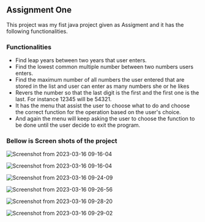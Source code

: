 ## Assignment One
This project was my fist java project given as Assigment and 
it has the following functionalities.

### Functionalities
* Find leap years between two years that user enters.
* Find the lowest common multiple number between two numbers users enters.
* Find the maximum number of all numbers the user entered that are stored in the list and user can enter as many numbers she or he likes
* Revers the number so that the last digit is the first and the first one is the last. For instance 12345 will be 54321.
* It has the menu that assist the user to choose what to do and choose the correct function for the operation based on the user's choice. 
* And again the menu will keep asking the user to choose the function to be done until the user decide to exit the program.

### Bellow is Screen shots of the project

![Screenshot from 2023-03-16 09-16-04](https://user-images.githubusercontent.com/112495633/225543261-cb15c62c-94be-4f5d-80dd-9d10d9076e89.png)

![Screenshot from 2023-03-16 09-16-04](https://user-images.githubusercontent.com/112495633/225544025-efd583d5-5e09-4fe6-a7d0-68654846570c.png)

![Screenshot from 2023-03-16 09-24-09](https://user-images.githubusercontent.com/112495633/225544199-8cd32b33-aa99-490e-9092-de71370807f2.png)

![Screenshot from 2023-03-16 09-26-56](https://user-images.githubusercontent.com/112495633/225544615-de987f42-97a1-4b24-8219-27449de4df3f.png)

![Screenshot from 2023-03-16 09-28-20](https://user-images.githubusercontent.com/112495633/225545078-aea3c606-87fd-4e2f-95b7-f6638215a22b.png)

![Screenshot from 2023-03-16 09-29-02](https://user-images.githubusercontent.com/112495633/225545342-92e1aaa7-cc3b-4680-8b6b-3c14b9a78070.png)

